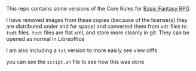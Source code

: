 This repo contains some versions of the Core Rules for [Basic Fantasy RPG](https://www.basicfantasy.org/index.html)

I have removed images from these copies (because of the license(s) they are distributed under and for space) and converted them from `odt` files to `fodt` files.
`fodt` files are flat xml, and store more cleanly in git. They can be opened as normal in Libreoffice

I am also including a `txt` version to more easily see view diffs

you can see the `script.sh` file to see how this was done

